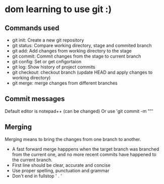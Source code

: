 # dom learning to use git :)

## Commands used 

- git init: Create a new git repository
- git status: Compare working directory, stage and commited branch
- git add: Add changes from working directory to the stage
- git commit: Commit changes from the stage to current branch 
- git config: Set or get cnfigortaion
- git log: Show history of project commits
- git checkout: checkout branch (update HEAD and apply changes to working directory)
- git merge: merge changes from different branches

## Commit messages 

Default editor is notepad++ (can be changed)
Or use 'git commit -m "<message>"'

## Merging

Merging means to bring the changes from one branch to another.
- A fast forward merge happpens when the target branch was branched from the current one, and no more recent commits have happened to the current branch.
- First line should be clear, accurate and concise
- Use proper spelling, punctuation and grammar
- Don't end in fullstop ' . '